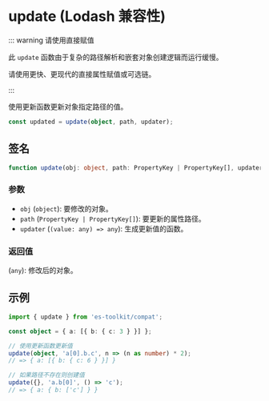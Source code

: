 # update (Lodash 兼容性)

::: warning 请使用直接赋值

此 `update` 函数由于复杂的路径解析和嵌套对象创建逻辑而运行缓慢。

请使用更快、更现代的直接属性赋值或可选链。

:::

使用更新函数更新对象指定路径的值。

```typescript
const updated = update(object, path, updater);
```

## 签名

```typescript
function update(obj: object, path: PropertyKey | PropertyKey[], updater: (value: any) => any): any;
```

### 参数

- `obj` (`object`): 要修改的对象。
- `path` (`PropertyKey | PropertyKey[]`): 要更新的属性路径。
- `updater` (`(value: any) => any`): 生成更新值的函数。

### 返回值

(`any`): 修改后的对象。

## 示例

```typescript
import { update } from 'es-toolkit/compat';

const object = { a: [{ b: { c: 3 } }] };

// 使用更新函数更新值
update(object, 'a[0].b.c', n => (n as number) * 2);
// => { a: [{ b: { c: 6 } }] }

// 如果路径不存在则创建值
update({}, 'a.b[0]', () => 'c');
// => { a: { b: ['c'] } }
```
